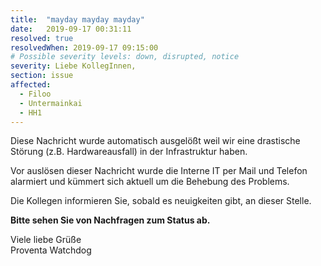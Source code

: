 ```yaml
---
title:  "mayday mayday mayday"
date:   2019-09-17 00:31:11
resolved: true
resolvedWhen: 2019-09-17 09:15:00
# Possible severity levels: down, disrupted, notice
severity: Liebe KollegInnen,
section: issue
affected:
  - Filoo
  - Untermainkai
  - HH1
---
```


Diese Nachricht wurde automatisch ausgelößt weil wir eine drastische Störung (z.B. Hardwareausfall) in der Infrastruktur haben.

Vor auslösen dieser Nachricht wurde die Interne IT per Mail und Telefon alarmiert und kümmert sich aktuell um die Behebung des Problems.

Die Kollegen informieren Sie, sobald es neuigkeiten gibt, an dieser Stelle.

**Bitte sehen Sie von Nachfragen zum Status ab.**

Viele liebe Grüße  
Proventa Watchdog
